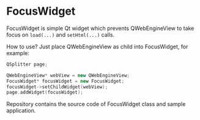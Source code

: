 # FocusWidget

FocusWidget is simple Qt widget which prevents QWebEngineView to take focus on `load(...)` and `setHtml(...)` calls.

How to use? Just place QWebEngineView as child into FocusWidget, for example:

```c++
QSplitter page;

QWebEngineView* webView = new QWebEngineView;
FocusWidget* focusWidget = new FocusWidget;
focusWidget->setChildWidget(webView);
page.addWidget(focusWidget);
```

Repository contains the source code of FocusWidget class and sample application.
